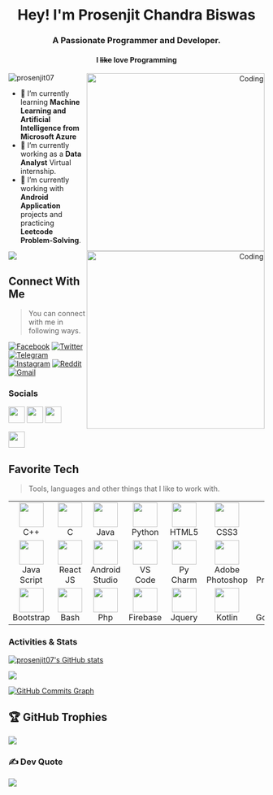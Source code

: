 <!-- [![MasterHead](https://www.mcfaddengavender.com/wp-content/uploads/2015/10/iStock-1140338911.jpg)](https://prosenjit07.github.io/) -->
<h1 align="center">Hey! I'm Prosenjit Chandra Biswas</h1>
<h3 align="center">A Passionate Programmer and Developer.</h3>
<h4 align="center"><P>I <s>like</s> love Programming</p></h4>
<p align="right"><img align="right" alt="Coding" width="350" src ="https://c.tenor.com/2uyENRmiUt0AAAAC/coding.gif" alt="coding">
<p align="right"><img align="right" alt="Coding" width="350" src="https://camo.githubusercontent.com/e20822b4282c07ffd010cd05f855a6561d3b62358ca9e607e4901288dd748fcb/68747470733a2f2f63646e2e6472696262626c652e636f6d2f75736572732f323133313939332f73637265656e73686f74732f343934383733362f74686f75676874776f726b732d6769665f6472696262626c652e676966"/></p>

<p align="left"> <img src="https://komarev.com/ghpvc/?username=prosenjit07&label=Profile%20views&color=0e75b6&style=flat" alt="prosenjit07" /> </p>

- 🌱 I’m currently learning **Machine Learning and Artificial Intelligence from Microsoft Azure**
- 🌱 I’m currently working as a **Data Analyst** Virtual internship.
- 🌱 I’m currently working with **Android Application** projects and practicing  **Leetcode Problem-Solving**.

<a href="https://www.github.com/prosenjit07" target="_blank" rel="noreferrer"><img
src="https://img.shields.io/github/followers/prosenjit07?logo=github&style=for-the-badge&color=0891b2&labelColor=000000" /></a>

 
 <h2 align="left" id="prosenjit07-social">Connect With Me</h2>

> You can connect with me in following ways.

[<img alt="Facebook" src="https://img.shields.io/badge/Facebook-1877F2?style=for-the-badge&logo=facebook&logoColor=white">](https://www.facebook.com/jitroy2350) [<img alt="Twitter" src="https://img.shields.io/badge/Twitter-1DA1F2?style=for-the-badge&logo=twitter&logoColor=white">](https://twitter.com/prosenjit_68) [<img alt="Telegram" src="https://img.shields.io/badge/Telegram-2CA5E0?style=for-the-badge&logo=telegram&logoColor=white">](https://t.me/Advance_programming_Camp) [<img alt="Instagram" src="https://img.shields.io/badge/Instagram-E4405F?style=for-the-badge&logo=instagram&logoColor=white">](https://www.instagram.com/jitroy_7/) [<img alt="Reddit" src="https://img.shields.io/badge/Reddit-FF4500?style=for-the-badge&logo=reddit&logoColor=white">](https://reddit.com/u/prosenjit07) [<img alt="Gmail" src="https://img.shields.io/badge/Gmail-D14836?style=for-the-badge&logo=gmail&logoColor=white">](mailto:prosenjitbiswas983@gmail.com)

### Socials
<p align="left"> <a href="https://discord.com/users/jit#6487" target="_blank" rel="noreferrer"><img src="https://raw.githubusercontent.com/danielcranney/readme-generator/main/public/icons/socials/discord.svg" width="32" height="32" /></a> <a href="http://www.instagram.com/https://www.instagram.com/jitroy_7/" target="_blank" rel="noreferrer"><img src="https://raw.githubusercontent.com/danielcranney/readme-generator/main/public/icons/socials/instagram.svg" width="32" height="32" /></a>
 <a href="https://www.linkedin.com/in/prosenjit-biswas-p14568" target="_blank" rel="noreferrer"><img src="https://raw.githubusercontent.com/danielcranney/readme-generator/main/public/icons/socials/linkedin.svg" width="32" height="32" /></a></p><a href="https://www.github.com/prosenjit07"  target="_blank" rel="noreferrer"><img src="https://raw.githubusercontent.com/danielcranney/readme-generator/main/public/icons/socials/github-dark.svg" width="32" height="32" /></a> 



<h2 align="left" id="prosenjit07-tech">Favorite Tech</h2>

> Tools, languages and other things that I like to work with.

<table>
  <tr>
    <td align="center" width="98">
      <a href="#prosenjit07-tech">
        <img src="https://skillicons.dev/icons?i=cpp" width="48" height="48" alt="" />
      </a>
      <br>C++
    </td>
    <td align="center" width="98">
      <a href="#prosenjit07-tech">
        <img src="https://skillicons.dev/icons?i=c" width="48" height="48" alt="" />
      </a>
      <br>C
    </td>
    <td align="center" width="98">
      <a href="#prosenjit07-tech">
        <img src="https://skillicons.dev/icons?i=java" width="48" height="48" alt="" />
      </a>
      <br>Java
    </td>
    <td align="center" width="98">
      <a href="#prosenjit07-tech">
        <img src="https://skillicons.dev/icons?i=py" width="48" height="48" alt="" />
      </a>
      <br>Python
    </td>
    <td align="center" width="98">
      <a href="#prosenjit07-tech">
        <img src="https://skillicons.dev/icons?i=html" width="48" height="48" alt="" />
      </a>
      <br>HTML5
    </td>
    <td align="center" width="98">
      <a href="#prosenjit07-tech">
        <img src="https://skillicons.dev/icons?i=css" width="48" height="48" alt="" />
      </a>
      <br>CSS3
    </td>
    <td align="center" width="98">
      <a href="#prosenjit07-tech">
        <img src="https://skillicons.dev/icons?i=git" width="48" height="48" alt="" />
      </a>
      <br>Git
    </td>
    <td align="center" width="98">
      <a href="#prosenjit07-tech">
        <img src="https://skillicons.dev/icons?i=arduino" width="48" height="48" alt="" />
      </a>
      <br>Arduino
    </td>
   
   <td align="center" width="98">
      <a href="#prosenjit07-tech">
        <img src="https://skillicons.dev/icons?i=mysql" width="48" height="48" alt="" />
      </a>
      <br>MySQL
    </td>
  </tr>
  <tr>
    <td align="center" width="98">
      <a href="#prosenjit07-tech">
        <img src="https://skillicons.dev/icons?i=js" width="48" height="48" alt="" />
      </a>
      <br>Java<br>Script
    </td>
    <td align="center" width="98">
      <a href="#prosenjit07-tech">
        <img src="https://skillicons.dev/icons?i=react" width="48" height="48" alt="" />
      </a>
      <br>React<br>JS
    </td>
    <td align="center" width="98">
      <a href="#prosenjit07-tech">
        <img src="https://skillicons.dev/icons?i=androidstudio" width="48" height="48" alt="" />
      </a>
      <br>Android<br>Studio
    </td>
    <td align="center" width="98">
      <a href="#prosenjit07-tech">
        <img src="https://skillicons.dev/icons?i=vscode" width="48" height="48" alt="" />
      </a>
      <br>VS<br>Code
    </td>
    <td align="center" width="98">
      <a href="#prosenjit07-tech">
        <img src="https://cdn.jsdelivr.net/gh/devicons/devicon/icons/pycharm/pycharm-original.svg" width="48" height="48" alt="" />
      </a>
      <br>Py<br>Charm
    </td>
    <td align="center" width="98">
      <a href="#prosenjit07-tech">
        <img src="https://cdn.jsdelivr.net/gh/devicons/devicon/icons/photoshop/photoshop-plain.svg" width="48" height="48" alt="" />
      </a>
      <br>Adobe<br>Photoshop
    </td>
    <td align="center" width="98">
      <a href="#prosenjit07-tech">
        <img src="https://upload.wikimedia.org/wikipedia/commons/thumb/4/40/Adobe_Premiere_Pro_CC_icon.svg/2101px-Adobe_Premiere_Pro_CC_icon.svg.png" width="48" height="48" alt="" />
      </a>
      <br>Adobe<br>Premiere Pro
    </td>
    <td align="center" width="98">
      <a href="#prosenjit07-tech">
        <img src="https://cdn.jsdelivr.net/gh/devicons/devicon/icons/xd/xd-plain.svg" width="48" height="48" alt="" />
      </a>
      <br>Adobe<br>XD
    </td>
     <td align="center" width="98">
      <a href="#prosenjit07-tech">
        <img src="https://skillicons.dev/icons?i=net" width="48" height="48" alt="" />
      </a>
      <br>.Net
    </td>
  </tr>
 <tr>
      <td align="center" width="98">
      <a href="#prosenjit07-tech">
        <img src="https://skillicons.dev/icons?i=bootstrap" width="48" height="48" alt="" />
      </a>
      <br>Bootstrap
    </td>
      <td align="center" width="98">
      <a href="#prosenjit07-tech">
        <img src="https://skillicons.dev/icons?i=bash" width="48" height="48" alt="" />
      </a>
      <br>Bash
    </td>
    <td align="center" width="98">
      <a href="#prosenjit07-tech">
        <img src="https://skillicons.dev/icons?i=php" width="48" height="48" alt="" />
      </a>
      <br>Php
    </td>
    <td align="center" width="98">
      <a href="#prosenjit07-tech">
        <img src="https://skillicons.dev/icons?i=firebase" width="48" height="48" alt="" />
      </a>
      <br>Firebase
    </td>
    <td align="center" width="98">
      <a href="#prosenjit07-tech">
        <img src="https://skillicons.dev/icons?i=jquery" width="48" height="48" alt="" />
      </a>
      <br>Jquery
    </td>
    <td align="center" width="98">
      <a href="#prosenjit07-tech">
        <img src="https://skillicons.dev/icons?i=kotlin" width="48" height="48" alt="" />
      </a>
      <br>Kotlin
    </td>
    <td align="center" width="98">
      <a href="#prosenjit07-tech">
        <img src="https://skillicons.dev/icons?i=googlecloud" width="48" height="48" alt="" />
      </a>
      <br>GoogleCloud
    </td>
 </tr>
 
</table>

### Activities & Stats


<a href="http://www.github.com/prosenjit07"><img src="https://github-readme-stats.vercel.app/api?username=prosenjit07&show_icons=true&hide=&count_private=true&title_color=0891b2&text_color=ffffff&icon_color=0891b2&bg_color=000000&hide_border=true&show_icons=true" alt="prosenjit07's GitHub stats" /></a>

<a href="http://www.github.com/prosenjit07"><img src="https://github-readme-streak-stats.herokuapp.com/?user=prosenjit07&stroke=ffffff&background=000000&ring=0891b2&fire=0891b2&currStreakNum=ffffff&currStreakLabel=0891b2&sideNums=ffffff&sideLabels=ffffff&dates=ffffff&hide_border=true" /></a>

<a href="http://www.github.com/prosenjit07"><img src="https://github-readme-activity-graph.cyclic.app/graph?username=prosenjit07&bg_color=000000&color=ffffff&line=0891b2&point=ffffff&area_color=000000&area=true&hide_border=true&custom_title=GitHub%20Commits%20Graph" alt="GitHub Commits Graph" /></a>

<!-- <a href="https://github.com/prosenjit07" align="left"><img src="https://github-readme-stats.vercel.app/api/top-langs/?username=prosenjit07&langs_count=10&title_color=0891b2&text_color=ffffff&icon_color=0891b2&bg_color=000000&hide_border=true&locale=en&custom_title=Top%20%Languages" alt="Top Languages" /></a> -->

## 🏆 GitHub Trophies
![](https://github-profile-trophy.vercel.app/?username=prosenjit07&theme=radical&no-frame=false&no-bg=true&margin-w=4)

### ✍️ Dev Quote
![](https://quotes-github-readme.vercel.app/api?type=horizontal&theme=radical)

